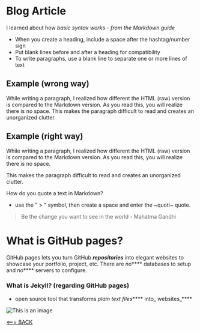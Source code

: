 # Blog Article

I learned about how _basic syntax works - from the Markdown guide_
  - When you create a heading, include a space after the hashtag/number sign 
  - Put blank lines before and after a heading for compatibility 
  - To write paragraphs, use a blank line to separate one or more lines of text
## Example (wrong way)

  While writing a paragraph, I realized how different the HTML (raw) version is compared to the Markdown version. As you read this, you will realize there is no space. This makes the paragraph difficult to read and creates an unorganized clutter. 

## Example (right way)

 While writing a paragraph, I realized how different the HTML (raw) version is compared to the Markdown version. As you read this, you will realize there is no space. 
 
 This makes the paragraph difficult to read and creates an unorganized clutter. 
 
 How do you quote a text in Markdown?
 
 - use the " > " symbol, then create a space and enter the ~quoti~ quote.  
 
 > Be the change you want to see in the world - Mahatma Gandhi 

# What is GitHub pages? 

GitHub pages lets you turn GitHub **_repositories_** into elegant websites to showcase your portfolio, project, etc.
There are _no_**** databases to setup and _no_**** servers to configure. 

### What is Jekyll? (regarding GitHub pages)

- open source tool that transforms _plain text files_**** into_ websites_**** 

![This is an image](https://jekyllrb.com/img/jekyll-og.png)


[<=== BACK](README.md)

  
